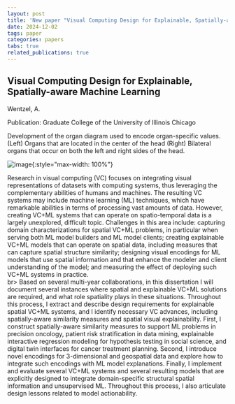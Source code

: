 ```yaml
---
layout: post
title: 'New paper "Visual Computing Design for Explainable, Spatially-aware Machine Learning"'
date: 2024-12-02
tags: paper
categories: papers
tabs: true
related_publications: true
---
```


## Visual Computing Design for Explainable, Spatially-aware Machine Learning
Wentzel, A.

Publication: Graduate College of the University of Illinois Chicago

Development of the organ diagram used to encode organ-specific values. (Left) Organs that are located in the center of the head (Right) Bilateral organs that occur on both the left and right sides of the head.

![image](https://www.evl.uic.edu/output/originals/awentzeldissertation.png-srcw.jpg){:style="max-width: 100%"}

Research in visual computing (VC) focuses on integrating visual representations of datasets with computing systems, thus leveraging the complementary abilities of humans and machines.  The resulting VC systems may include machine learning (ML) techniques, which have remarkable abilities in terms of processing vast amounts of data. However, creating VC+ML systems that can operate on spatio-temporal data is a largely unexplored, difficult topic. Challenges in this area include: capturing domain characterizations for spatial VC+ML problems, in particular when serving both ML model builders and ML model clients; creating explainable VC+ML models that can operate on spatial data, including measures that can capture spatial structure similarity; designing visual encodings for ML models that use spatial information and that enhance the modeler and client understanding of the model; and measuring the effect of deploying such VC+ML systems in practice.<br>br>
Based on several multi-year collaborations, in this dissertation I will document several instances where spatial and explainable VC+ML solutions are required, and what role spatiality plays in these situations. Throughout this process, I extract and describe design requirements for explainable spatial VC+ML systems, and I identify necessary VC advances, including spatially-aware similarity measures and spatial visual explainability. First, I construct spatially-aware similarity measures to support ML problems in precision oncology, patient risk stratification in data mining, explainable interactive regression modeling for hypothesis testing in social science, and digital twin interfaces for cancer treatment planning.  Second, I introduce novel encodings for 3-dimensional and geospatial data and explore how
to integrate such encodings with ML model explanations. Finally, I implement and evaluate several VC+ML systems and several resulting models that are explicitly designed to integrate domain-specific structural spatial information and unsupervised ML. Throughout this process, I also articulate design lessons related to model actionability.
